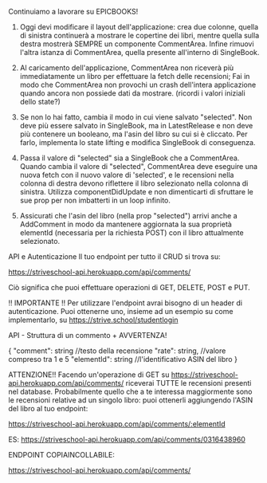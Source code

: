 Continuiamo a lavorare su EPICBOOKS!
1. Oggi devi modificare il layout dell'applicazione: crea due colonne, quella di sinistra continuerà a mostrare le copertine dei libri, mentre quella sulla destra mostrerà SEMPRE un componente CommentArea. Infine rimuovi l'altra istanza di CommentArea, quella presente all'interno di SingleBook.

2. Al caricamento dell'applicazione, CommentArea non riceverà più immediatamente un libro per effettuare la fetch delle recensioni;
Fai in modo che CommentArea non provochi un crash dell'intera applicazione quando ancora non possiede dati da mostrare. (ricordi i valori iniziali dello state?)

3. Se non lo hai fatto, cambia il modo in cui viene salvato "selected".
Non deve più essere salvato in SingleBook, ma in LatestRelease e non deve più contenere un booleano, ma l'asin del libro su cui si è cliccato.
Per farlo, implementa lo state lifting e modifica SingleBook di conseguenza.

4. Passa il valore di "selected" sia a SingleBook che a CommentArea.
Quando cambia il valore di "selected", CommentArea deve eseguire una nuova fetch con il nuovo valore di 'selected', e le recensioni nella colonna di destra devono riflettere il libro selezionato nella colonna di sinistra.
Utilizza componentDidUpdate e non dimenticarti di sfruttare le sue prop per non imbatterti in un loop infinito.

5. Assicurati che l'asin del libro (nella prop "selected") arrivi anche a AddComment in modo da mantenere aggiornata la sua proprietà elementId (necessaria per la richiesta POST) con il libro attualmente selezionato.



API e Autenticazione
Il tuo endpoint per tutto il CRUD si trova su:

https://striveschool-api.herokuapp.com/api/comments/

Ciò significa che puoi effettuare operazioni di GET, DELETE, POST e PUT.

!! IMPORTANTE !!
Per utilizzare l'endpoint avrai bisogno di un header di autenticazione. Puoi ottenerne uno, insieme ad un esempio su come implementarlo, su https://strive.school/studentlogin 


API - Struttura di un commento + AVVERTENZA!

{
    "comment": string //testo della recensione
    "rate": string, //valore compreso tra 1 e 5
    "elementId": string //l'identificativo ASIN del libro
}

ATTENZIONE!!
Facendo un'operazione di GET su https://striveschool-api.herokuapp.com/api/comments/
riceverai TUTTE le recensioni presenti nel database.
Probabilmente quello che a te interessa maggiormente sono le recensioni relative ad un singolo libro: puoi ottenerli aggiungendo l'ASIN del libro al tuo endpoint:

https://striveschool-api.herokuapp.com/api/comments/:elementId

ES: https://striveschool-api.herokuapp.com/api/comments/0316438960


ENDPOINT COPIAINCOLLABILE:

https://striveschool-api.herokuapp.com/api/comments/